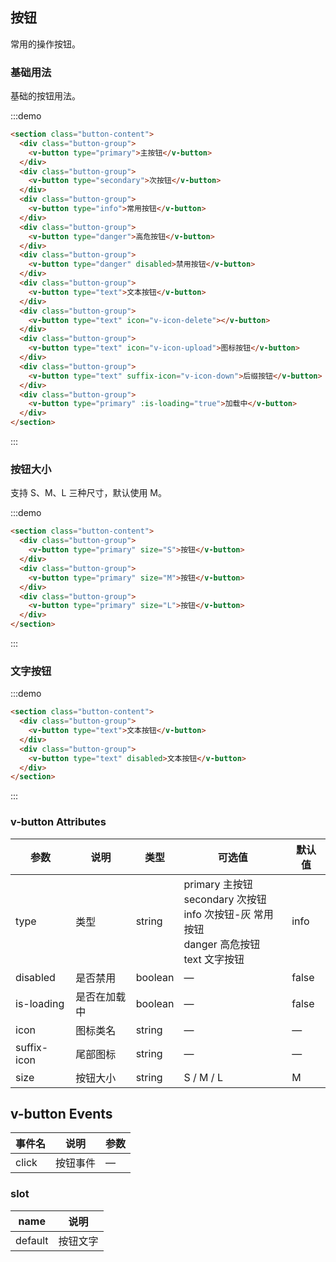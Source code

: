 ## 按钮

常用的操作按钮。

### 基础用法

基础的按钮用法。

:::demo

```html
<section class="button-content">
  <div class="button-group">
    <v-button type="primary">主按钮</v-button>
  </div>
  <div class="button-group">
    <v-button type="secondary">次按钮</v-button>
  </div>
  <div class="button-group">
    <v-button type="info">常用按钮</v-button>
  </div>
  <div class="button-group">
    <v-button type="danger">高危按钮</v-button>
  </div>
  <div class="button-group">
    <v-button type="danger" disabled>禁用按钮</v-button>
  </div>
  <div class="button-group">
    <v-button type="text">文本按钮</v-button>
  </div>
  <div class="button-group">
    <v-button type="text" icon="v-icon-delete"></v-button>
  </div>
  <div class="button-group">
    <v-button type="text" icon="v-icon-upload">图标按钮</v-button>
  </div>
  <div class="button-group">
    <v-button type="text" suffix-icon="v-icon-down">后缀按钮</v-button>
  </div>
  <div class="button-group">
    <v-button type="primary" :is-loading="true">加载中</v-button>
  </div>
</section>
```

:::

### 按钮大小

支持 S、M、L 三种尺寸，默认使用 M。

:::demo

```html
<section class="button-content">
  <div class="button-group">
    <v-button type="primary" size="S">按钮</v-button>
  </div>
  <div class="button-group">
    <v-button type="primary" size="M">按钮</v-button>
  </div>
  <div class="button-group">
    <v-button type="primary" size="L">按钮</v-button>
  </div>
</section>
```

:::

### 文字按钮

:::demo

```html
<section class="button-content">
  <div class="button-group">
    <v-button type="text">文本按钮</v-button>
  </div>
  <div class="button-group">
    <v-button type="text" disabled>文本按钮</v-button>
  </div>
</section>
```

:::

### v-button Attributes

| 参数        | 说明         | 类型    | 可选值                                                                                                    | 默认值 |
| ----------- | ------------ | ------- | --------------------------------------------------------------------------------------------------------- | ------ |
| type        | 类型         | string  | primary 主按钮<br />secondary 次按钮<br />info 次按钮-灰 常用按钮<br />danger 高危按钮<br />text 文字按钮 | info   |
| disabled    | 是否禁用     | boolean | —                                                                                                         | false  |
| is-loading  | 是否在加载中 | boolean | —                                                                                                         | false  |
| icon        | 图标类名     | string  | —                                                                                                         | —      |
| suffix-icon | 尾部图标     | string  | —                                                                                                         | —      |
| size        | 按钮大小     | string  | S / M / L                                                                                                 | M      |

## v-button Events

| 事件名 | 说明     | 参数 |
| ------ | -------- | ---- |
| click  | 按钮事件 | —    |

### slot

| name    | 说明     |
| ------- | -------- |
| default | 按钮文字 |
